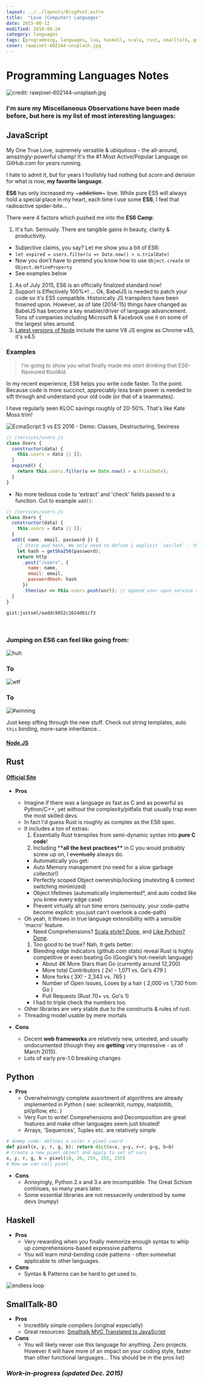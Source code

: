 ```yaml
---
layout: ../../layouts/BlogPost.astro
title:  "Love (Computer) Languages"
date: 2015-06-12
modified: 2018-09-24
category: languages
tags: [programming, languages, lua, haskell, scala, rust, smalltalk, go, javascript, python]
cover: rawpixel-602144-unsplash.jpg
---
```


# Programming Languages Notes

![credit: rawpixel-602144-unsplash.jpg](rawpixel-602144-unsplash.jpg)

### I'm sure my Miscellaneous Observations have been made before, but here is my list of most interesting languages:

## JavaScript

My One True Love, supremely versatile & ubiquitous - the all-around, amazingly-powerful champ!
It's the #1 Most Active/Popular Language on GitHub.com for _years_ running.

I hate to admit it, but for years I foolishly had nothing but scorn and derision for what is now, **my favorite language**.

**ES6** has only increased my ~~~addiction~~~ love. While pure ES5 will always hold a special place in my heart, each time I use some **ES6**, I feel that radioactive spider-bite...

There were 4 factors which pushed me into the **ES6 Camp**:

1.  It's fun. Seriously. There are tangible gains in beauty, clarity & productivity.

- Subjective claims, you say? Let me show you a bit of ES6:
- `let expired = users.filter(u => Date.now() > u.trialDate)`
- Now you don't have to pretend you know how to use `Object.create` or `Object.defineProperty`
- See examples below

1.  As of July 2015, ES6 is an officially finalized standard now!
1.  Support is Effectively 100%\*! ... Ok, BabelJS is needed to patch your code so it's ES5 compatible. Historically JS transpilers have been frowned upon. However, as of late (2014-15) things have changed as BabelJS has become a key enabler/driver of language advancement. Tons of companies including Microsoft & Facebook use it on some of the largest sites around.
1.  [Latest versions of Node](https://nodejs.org/en/blog/release/v4.0.0/) include the same V8 JS engine as Chrome v45, it's v4.5

### Examples

> I'm going to show you what finally made me _start_ drinking that ES6-flavoured KoolAid.

In my recent experience, ES6 helps you write code faster. To the point.
Because code is more succinct, appreciably less brain power is needed to sift through and understand your old code (or that of a teammates).

I have regularly seen KLOC savings roughly of 20-50%. That's like Kate Moss trim!

![EcmaScript 5 vs ES 2016 - Demo: Classes, Destructuring, Sexiness](/images/screenshots/Diff-ES6-vs-ES5-Head-to-Head.png)

```js
// /services/users.js
class Users {
  constructor(data) {
    this.users = data || [];
  }
  expired() {
    return this.users.filter(u => Date.now() > u.trialDate);
  }
}
```

- No more tedious code to 'extract' and 'check' fields passed to a function. Cut to example `add()`:

```js
// /services/users.js
class Users {
  constructor(data) {
    this.users = data || [];
  }
  add({ name, email, password }) {
    // Store pwd hash, We only need to define 1 explicit `var/let` - the other vars are 'defined' with the `{fields}` wizardry above ^^^
    let hash = getSha256(password);
    return http
      .post("/users", {
        name: name,
        email: email,
        passwordHash: hash
      })
      .then(usr => this.users.push(usr)); // append user upon service response
  }
}
```

`gist:justsml/aaddc9852c1624d61cf3`

<p>&#160;</p>

### Jumping on ES6 can feel like going from:

<div class="anigif top">
  <img alt='huh' title="Huh?" src="https://res.cloudinary.com/ddd/image/upload/v1441143891/wtf__tumblr_inline_n7ygqh6Y0C1svcdm1_igeqey.gif" />
</div>
<h3>To</h3>
<div class="anigif">
  <img alt='wtf' title="WTF?!?!" src="https://res.cloudinary.com/ddd/image/upload/v1443133148/cat-wtf-trap.gif" />
</div>
<h3>To</h3>
<div class="anigif end">
  <img alt='#winning' title='#winning' src="https://res.cloudinary.com/ddd/image/upload/v1443133141/full-throttle.gif" />
</div>

Just keep sifting through the new stuff. Check out string templates, auto `this` binding, more-sane inheritance...

#### [Node.JS](http://nodejs.org/)

## Rust

#### [Official Site](http://www.rust-lang.org/)

- **Pros**

  - Imagine if there was a language as fast as C and as powerful as Python/C++, yet without the complexity/pitfalls that usually trap even the most skilled devs.
  - In fact I'd guess Rust is roughly as complex as the ES6 spec.
  - It includes a ton of extras:
    1.  Essentially Rust transpiles from semi-dynamic syntax into **pure C code**!
    1.  Including \***\*all the best practices\*\*** in C you would probably screw up on, I ~~eventually~~ always do.
    - Automatically you get:
    - Auto Memory management (no need for a slow garbage collector!)
    - Perfectly scoped Object ownership/locking (mutexting & context switching minimized)
    - Object lifetimes (automatically implemented\*, and auto coded like you knew every edge case)
    - Prevent virtually all run time errors (seriously, your code-paths become explicit: you just can't overlook a code-path)
  - Oh yeah, it throws in true language extensibility with a sensible 'macro' feature.
    - Need Comprehensions? [Scala style? Done](https://gist.github.com/hanny24/5749688), and [Like Python? Done](https://gist.github.com/JeffBelgum/5e762761cd63c796e803).
    1.  Too good to be true? Nah, It gets better:
    - Bleeding edge indicators (github.com stats) reveal Rust is highly competitive or even beating Go (Google's hot-newish language)
      - About 4K More Stars than Go (currently around 12,200)
      - More total Contributors ( 2x! - 1,071 vs. Go's 479 )
      - More forks ( 3X! - 2,343 vs. 765 )
      - Number of Open Issues, Loses by a hair ( 2,000 vs 1,730 from Go )
      - Pull Requests (Rust 70+ vs. Go's 1)
    - I had to triple check the numbers too.
  - Other libraries are very stable due to the constructs & rules of rust.
  - Threading model usable by mere mortals

- **Cons**
  - Decent **web frameworks** are relatively new, untested, and usually undocumented (though they are **getting** very impressive - as of March 2015).
  - Lots of early pre-1.0 breaking changes

## Python

- **Pros**
  - Overwhelmingly complete assortment of algorithms are already implemented in Python ( see: scilearnkit, numpy, matplotlib, pil/pillow, etc. )
  - Very Fun to write! Comprehensions and Decomposition are great features and make other languages seem just bloated!
  - Arrays, 'Sequences', Tuples etc. are relatively simple

```python
# dummy code: defines a color + pixel-coord -
def pixel(x, y, r, g, b): return dict(x=x, y=y, r=r, g=g, b=b)
# Create a new pixel object and apply to set of vars
x, y, r, g, b = pixel(10, 20, 255, 255, 255)
# Now we can call pixel
```

- **Cons**
  - Annoyingly, Python 2.x and 3.x are incompatible. The Great Schism continues, so many years later.
  - Some essential libraries are not nessacerily understood by some devs (numpy)

## Haskell

- **Pros**
  - Very rewarding when you finally memorize enough syntax to whip up comprehensions-based expressive patterns
  - You will learn mind-bending code patterns - often somewhat applicable to other languages.
- **Cons**
  - Syntax & Patterns can be hard to get used to.

<div class="anigif end">
  <img alt='endless loop' src="https://res.cloudinary.com/ddd/image/upload/v1441143881/endless-loop.gif" />
</div>

## SmallTalk-80

- **Pros**
  - Incredibly simple compilers (original especially)
  - Great resources: [Smalltalk MVC Translated to JavaScript](http://peter.michaux.ca/articles/smalltalk-mvc-translated-to-javascript)
- **Cons**
  - You will likely never use this language for anything. Zero projects. However it will have more of an impact on your coding style, faster than other functional languages... This should be in the pros list)

### _Work-in-progress (updated Dec. 2015)_

[schema_refactor]: https://res.cloudinary.com/ddd/image/upload/bldg-collapse__wsZKhIc_kafcha.gif
[not_a_fan]: https://res.cloudinary.com/ddd/image/upload/timeout-expired.gif
[teamwork]: https://res.cloudinary.com/ddd/image/upload/teamwork__tumblr_n2df80cPZa1s373hwo1_400_ghv4xn.gif
[fuck_this]: https://res.cloudinary.com/ddd/image/upload/panda-rampage__tumblr_nq7srwTXqr1stn6klo1_500_gm2som.gif
[new_feature]: https://res.cloudinary.com/ddd/image/upload/simba-toss-error.gif
[drinking]: https://res.cloudinary.com/ddd/image/upload/v1442175801/system-maint-anon.gif
[cat_outfit]: https://res.cloudinary.com/ddd/image/upload/v1441143858/cat-bee-fail.gif
[cat_loops]: https://res.cloudinary.com/ddd/image/upload/v1441143869/cat-loops.gif
[cat_bowl]: https://res.cloudinary.com/ddd/image/upload/v1441143883/kitten_bowl.gif
[cat_wtf]: https://res.cloudinary.com/ddd/image/upload/v1441143878/cat-wtf.gif
[endless_loop]: https://res.cloudinary.com/ddd/image/upload/v1441143881/endless-loop.gif
[happy_time]: https://res.cloudinary.com/ddd/image/upload/v1443133146/happy-time.gif
